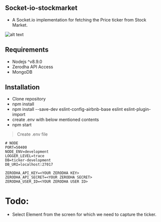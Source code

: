 ## Socket-io-stockmarket

- A Socket.io implementation for fetching the Price ticker from Stock Market.

![alt text](https://user-images.githubusercontent.com/13572684/34220348-55df054e-e5da-11e7-8812-df58a7a04066.png)

## Requirements

- Nodejs ^v8.9.0
- Zerodha API Access
- MongoDB

## Installation

* Clone repository
* npm install
* npm install --save-dev eslint-config-airbnb-base eslint eslint-plugin-import
* create .env with below mentioned contents
* npm start

> Create .env file

```
# NODE
PORT=50400
NODE_ENV=development
LOGGER_LEVEL=trace
DB=ticker-development
DB_URI=localhost:27017

ZERODHA_API_KEY=<YOUR ZERODHA KEY>
ZERODHA_API_SECRET=<YOUR ZERODHA SECRET>
ZERODHA_USER_ID=<YOUR ZERODHA USER ID>
```

# Todo:

- Select Element from the screen for which we need to capture the ticker.
